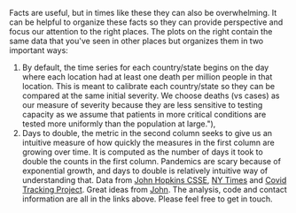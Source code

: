 Facts are useful, but in times like these they can also be overwhelming.  It can be helpful to organize these facts so they can provide perspective and focus our attention to the right places.  The plots on the right contain the same data that you've seen in other places but organizes them in two important ways:
1. By default, the time series for each country/state begins on the day where each location had at least one death per million people in that location.  This is meant to calibrate each country/state so they can be compared at the same initial severity.  We choose deaths (vs cases) as our measure of severity because they are less sensitive to testing capacity as we assume that patients in more critical conditions are tested more uniformly than the population at large."),
2. Days to double, the metric in the second column seeks to give us an intuitive measure of how quickly the measures in the first column are growing over time.  It is computed as the number of days it took to double the counts in the first column.  Pandemics are scary because of exponential growth, and days to double is relatively intuitive way of understanding that.
Data from [John Hopkins CSSE](https://coronavirus.jhu.edu/map.html), [NY Times](https://github.com/nytimes/covid-19-data) and [Covid Tracking Project](https://covidtracking.com).  Great ideas from [John](https://twitter.com/loeserjohn).
The analysis, code and contact information are all in the links above. Please feel free to get in touch.